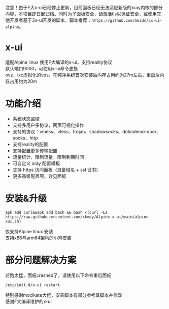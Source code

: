 注意！由于F大x-ui已经停止更新，目前面板已经无法适应新版的xray内核的部分内容，本项目即日起归档。同时为了面板安全，请激活tls以保证安全，或使用其他开发者基于3x-ui开发的脚本，脚本推荐：``https://github.com/56idc/3x-ui-alpine``。
# x-ui
适配Alpine linux  使用F大编译的x-ui，支持reality协议  
默认端口9000，可使用x-ui命令更换  
ovz，lxc虚拟化的vps，在纯净系统首次安装后内存占用约为27m左右，重启后内存占用约为20m

# 功能介绍

- 系统状态监控
- 支持多用户多协议，网页可视化操作
- 支持的协议：vmess、vless、trojan、shadowsocks、dokodemo-door、socks、http
- 支持reality的配置
- 支持配置更多传输配置
- 流量统计，限制流量，限制到期时间
- 可自定义 xray 配置模板
- 支持 https 访问面板（自备域名 + ssl 证书）
- 更多高级配置项，详见面板

# 安装&升级

```
apk add curl&&apk add bash && bash <(curl -Ls https://raw.githubusercontent.com/ckmdy/Alpine-x-ui/main/alpine-xui.sh)
```
仅支持Alpine linux 安装  
支持x86与arm64架构的小鸡安装
# 部分问题解决方案
若跑太猛，面板crashed了，请使用以下命令重启面板
```
/etc/init.d/x-ui restart
```
特别感谢mocikate大佬，安装脚本有部分参考其脚本并修改  
感谢F大编译维护的x-ui
